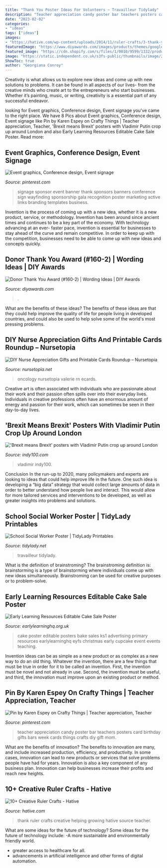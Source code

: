 ```yaml
---
title: "Thank You Poster Ideas For Volunteers ~ Travailleur Tidylady"
description: "Teacher appreciation candy poster bar teachers posters card birthday gifts bars week cards things crafts diy gift mom"
date: "2023-02-02"
categories:
- "ideas"
tags: ["ideas"]
images:
- "https://hative.com/wp-content/uploads/2014/11/ruler-crafts/3-thank-you-for-helping-me-growing.jpg"
featuredImage: "https://www.diyawards.com/images/products/themes/google_ad.white/160-sample-detail-circle-appreciation-plaque-639.jpg"
featured_image: "https://cdn.shopify.com/s/files/1/0010/9599/1332/products/il_fullxfull.1880482743_cqap_1200x1200.jpg?v=1580448997"
image: "https://static.independent.co.uk/s3fs-public/thumbnails/image/2018/11/09/17/brexit.jpg?width=982&amp;height=726&amp;auto=webp&amp;quality=75"
ShowToc: true
author: "Georgiana Conroy"
---
```



Creativity is what allows us to explore new ideas and come up with new solutions to problems. It can be found in all aspects of our lives- from the creative minds who create art to the entrepreneurs who start businesses. Whether it’s painting, music, or writing, creativity is a essential part of any successful endeavor.

	

		
looking for Event graphics, Conference design, Event signage you've came to the right place. We have 8 Pics about Event graphics, Conference design, Event signage like Pin by Karen Espey on Crafty Things | Teacher appreciation, Teacher, &#039;Brexit means Brexit&#039; posters with Vladimir Putin crop up around London and also Early Learning Resources Editable Cake Sale Poster. Read more:
		
    
## Event Graphics, Conference Design, Event Signage

<img loading=lazy src="https://i.pinimg.com/736x/b3/2b/32/b32b329dd6d0b9a460aca2a79a037ea2--event-signage-recognition-ideas.jpg" onerror="this.onerror=null;this.src='https://tse3.mm.bing.net/th?id=OIP.oJrmQ3mhG9txPIEJIfq53gHaLH&amp;pid=15.1';" alt="Event graphics, Conference design, Event signage">

_Source: pinterest.com_

>signage sponsor event banner thank sponsors banners conference sign wayfinding sponsorship gala recognition poster marketing active links branding templates business. 

	

Invention is the process of coming up with a new idea, whether it is a new product, service, or methodology. Invention has been around since ancient times and continues to be a key part of the economy. With technology advancing at an ever- faster pace, invention is essential for businesses to stay ahead of the curve and remain competitive. In order to keep up with the competition, businesses need to be able to come up with new ideas and concepts quickly.

    
## Donor Thank You Award (#160-2) | Wording Ideas | DIY Awards

<img loading=lazy src="https://www.diyawards.com/images/products/themes/google_ad.white/160-sample-detail-circle-appreciation-plaque-639.jpg" onerror="this.onerror=null;this.src='https://tse4.mm.bing.net/th?id=OIP.pgnmSDoaa8MEHyvQe5GurQHaHa&amp;pid=15.1';" alt="Donor Thank You Award (#160-2) | Wording Ideas | DIY Awards">

_Source: diyawards.com_

>. 

	

What are the benefits of these ideas?
The benefits of these ideas are that they could help improve the quality of life for people living in developed countries, and could also be used to help solve some of the world's most pressing problems.

    
## DIY Nurse Appreciation Gifts And Printable Cards Roundup – Nursetopia

<img loading=lazy src="https://nursetopia.net/wp-content/uploads/2012/04/NurseCard1-733x1024.png" onerror="this.onerror=null;this.src='https://tse1.mm.bing.net/th?id=OIP.AHU6gegFPOkqOVi-2rXXVAHaKW&amp;pid=15.1';" alt="DIY Nurse Appreciation Gifts and Printable Cards Roundup – Nursetopia">

_Source: nursetopia.net_

>oncology nursetopia valerie rn ecards. 

	

Creative art is often associated with individuals who are passionate about their work and their passion often spills over into their everyday lives. Individuals in creative professions often have an enormous amount of energy and passion for their work, which can sometimes be seen in their day-to-day lives.

    
## &#039;Brexit Means Brexit&#039; Posters With Vladimir Putin Crop Up Around London

<img loading=lazy src="https://static.independent.co.uk/s3fs-public/thumbnails/image/2018/11/09/17/brexit.jpg?width=982&amp;height=726&amp;auto=webp&amp;quality=75" onerror="this.onerror=null;this.src='https://tse2.mm.bing.net/th?id=OIP.PZyQf-mXptzcal1eWRFzSwHaFe&amp;pid=15.1';" alt="&#039;Brexit means Brexit&#039; posters with Vladimir Putin crop up around London">

_Source: indy100.com_

>vladimir indy100. 

	

Conclusion
In the run-up to 2020, many policymakers and experts are looking to ideas that could help improve life in the future. One such idea is developing a “big data” strategy that would collect large amounts of data in order to better understand how people live and interact. This would allow for more tailored services and interventions to be developed, as well as greater insights into problems and solutions.

    
## School Social Worker Poster | TidyLady Printables

<img loading=lazy src="https://cdn.shopify.com/s/files/1/0010/9599/1332/products/il_fullxfull.1880482743_cqap_1200x1200.jpg?v=1580448997" onerror="this.onerror=null;this.src='https://tse1.mm.bing.net/th?id=OIP.aWLkjvlPUxifD-jX73f99AHaHa&amp;pid=15.1';" alt="School Social Worker Poster | TidyLady Printables">

_Source: tidylady.net_

>travailleur tidylady. 

	

What is the definition of brainstroming?
The brainstroming definition is:
brainstorming is a type of brainstorming where individuals come up with new ideas simultaneously. Brainstroming can be used for creative purposes or to problem-solve.

    
## Early Learning Resources Editable Cake Sale Poster

<img loading=lazy src="https://www.earlylearninghq.org.uk/wp-content/uploads/2011/02/Cake-sale-prev.jpg" onerror="this.onerror=null;this.src='https://tse3.mm.bing.net/th?id=OIP.y8ofKEHdbcTyvzSifJY1KAHaKg&amp;pid=15.1';" alt="Early Learning Resources Editable Cake Sale Poster">

_Source: earlylearninghq.org.uk_

>cake poster editable posters bake sales ks1 advertising primary resources earlylearninghq eyfs christmas early cupcake event events teaching. 

	

Invention ideas can be as simple as a new product or as complex as a new way to do an old thing. Whatever the invention, there are a few things that must be true in order for it to be called an invention. First, the invention must be novel and not already in use. Second, the invention must be useful, and third, the innovation must improve upon an existing product or method.

    
## Pin By Karen Espey On Crafty Things | Teacher Appreciation, Teacher

<img loading=lazy src="https://i.pinimg.com/736x/d2/ea/3c/d2ea3c0c0fb287c51510f39753e98016--pho-teacher-appreciation.jpg" onerror="this.onerror=null;this.src='https://tse3.mm.bing.net/th?id=OIP.dKcSt1V6NEaMZ0qQ4Mf0BwHaJ4&amp;pid=15.1';" alt="Pin by Karen Espey on Crafty Things | Teacher appreciation, Teacher">

_Source: pinterest.com_

>teacher appreciation candy poster bar teachers posters card birthday gifts bars week cards things crafts diy gift mom. 

	

What are the benefits of innovation?
The benefits to innovation are many, and include increased production, efficiency, and productivity. In some cases, innovation can lead to new products or services that solve problems people have had for years. Innovation is also a key component of any business plan. Innovation can help businesses increase their profits and reach new heights.

    
## 10+ Creative Ruler Crafts - Hative

<img loading=lazy src="https://hative.com/wp-content/uploads/2014/11/ruler-crafts/3-thank-you-for-helping-me-growing.jpg" onerror="this.onerror=null;this.src='https://tse3.mm.bing.net/th?id=OIP.7iB7KpekDrrpHw3-Ax2wWwHaLG&amp;pid=15.1';" alt="10+ Creative Ruler Crafts - Hative">

_Source: hative.com_

>thank ruler crafts creative helping growing hative source teacher. 

	

What are some ideas for the future of technology?
Some ideas for the future of technology include: 
-A more sustainable and environmentally friendly world. 
- greater access to healthcare for all. 
- advancements in artificial intelligence and other forms of digital automation.

